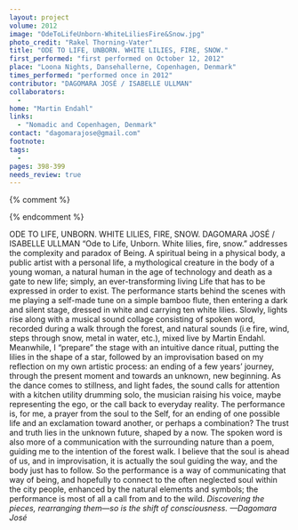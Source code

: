 ```yaml
---
layout: project
volume: 2012
image: "OdeToLifeUnborn-WhiteLiliesFire&Snow.jpg"
photo_credit: "Rakel Thorning-Vater"
title: "ODE TO LIFE, UNBORN. WHITE LILIES, FIRE, SNOW."
first_performed: "first performed on October 12, 2012"
place: "Loona Nights, Dansehallerne, Copenhagen, Denmark"
times_performed: "performed once in 2012"
contributor: "DAGOMARA JOSÉ / ISABELLE ULLMAN"
collaborators: 
  - 
home: "Martin Endahl"
links: 
  - "Nomadic and Copenhagen, Denmark"
contact: "dagomarajose@gmail.com"
footnote: 
tags: 
  - 
pages: 398-399
needs_review: true
---
```


{% comment %} 

{% endcomment %}

 ODE TO LIFE, UNBORN. WHITE LILIES, FIRE, SNOW. 
 DAGOMARA JOSÉ / ISABELLE ULLMAN 
 “Ode to Life, Unborn. White lilies, fire, snow.” addresses the complexity and paradox of Being. A spiritual being in a physical body, a public artist with a personal life, a mythological creature in the body of a young woman, a natural human in the age of technology and death as a gate to new life; simply, an ever-transforming living Life that has to be expressed in order to exist. 
 The performance starts behind the scenes with me playing a self-made tune on a simple bamboo flute, then entering a dark and silent stage, dressed in white and carrying ten white lilies. Slowly, lights rise along with a musical sound collage consisting of spoken word, recorded during a walk through the forest, and natural sounds (i.e fire, wind, steps through snow, metal in water, etc.), mixed live by Martin Endahl. Meanwhile, I “prepare” the stage with an intuitive dance ritual, putting the lilies in the shape of a star, followed by an improvisation based on my reflection on my own artistic process: an ending of a few years’ journey, through the present moment and towards an unknown, new beginning. As the dance comes to stillness, and light fades, the sound calls for attention with a kitchen utility drumming solo, the musician raising his voice, maybe representing the ego, or the call back to everyday reality. 
 The performance is, for me, a prayer from the soul to the Self, for an ending of one possible life and an exclamation toward another, or perhaps a combination? The trust and truth lies in the unknown future, shaped by a now. The spoken word is also more of a communication with the surrounding nature than a poem, guiding me to the intention of the forest walk. I believe that the soul is ahead of us, and in improvisation, it is actually the soul guiding the way, and the body just has to follow. So the performance is a way of communicating that way of being, and hopefully to connect to the often neglected soul within the city people, enhanced by the natural elements and symbols; the performance is most of all a call from and to the wild. 
 <em>Discovering the pieces, rearranging them—so is the shift of consciousness. </em><em>—Dagomara José</em> 
